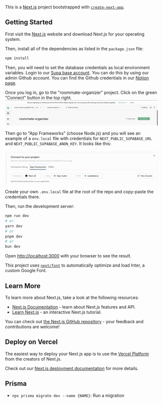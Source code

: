 This is a [Next.js](https://nextjs.org/) project bootstrapped with [`create-next-app`](https://github.com/vercel/next.js/tree/canary/packages/create-next-app).

## Getting Started


First visit the [Next.js](https://nextjs.org/) website and download Next.js for your operating system. 

Then, install all of the dependencies as listed in the `package.json` file:

```bash
npm install
```

Then, you will need to set the database credentials as local environment variables. Login to our [Supa base account](https://supabase.com/). You can do this by using our admin Github account. You can find the Github credentials in our [Notion page](https://www.notion.so/bathientran/Roommate-Organizer-f3329359a9724554b9c678dedf549d86?p=bb905a6dd79945ea941990146400f6f2&pm=s). 

Once you log in, go to the "roommate-organizer" project. Click on the green "Connect" button in the top right. 
![Supa Base Connect](assets/supaBaseConnect.png)

Then go to "App Frameworks" (choose Node.js)
and you will see an example of a `env.local` file with credentials for `NEXT_PUBLIC_SUPABASE_URL` and `NEXT_PUBLIC_SUPABASE_ANON_KEY`. It looks like this:

![Supa Base Credentials](assets/supaBaseCredentials.png)

Create your own `.env.local` file at the root of the repo and copy-paste the credentials there. 

Then, run the development server:

```bash
npm run dev
# or
yarn dev
# or
pnpm dev
# or
bun dev
```

Open [http://localhost:3000](http://localhost:3000) with your browser to see the result.

This project uses [`next/font`](https://nextjs.org/docs/basic-features/font-optimization) to automatically optimize and load Inter, a custom Google Font.

## Learn More

To learn more about Next.js, take a look at the following resources:

- [Next.js Documentation](https://nextjs.org/docs) - learn about Next.js features and API.
- [Learn Next.js](https://nextjs.org/learn) - an interactive Next.js tutorial.

You can check out [the Next.js GitHub repository](https://github.com/vercel/next.js/) - your feedback and contributions are welcome!

## Deploy on Vercel

The easiest way to deploy your Next.js app is to use the [Vercel Platform](https://vercel.com/new?utm_medium=default-template&filter=next.js&utm_source=create-next-app&utm_campaign=create-next-app-readme) from the creators of Next.js.

Check out our [Next.js deployment documentation](https://nextjs.org/docs/deployment) for more details.

## Prisma

- `npx prisma migrate dev --name {NAME}`: Run a migration
